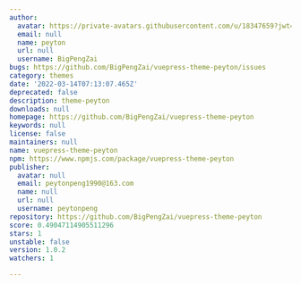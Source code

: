```yaml
---
author:
  avatar: https://private-avatars.githubusercontent.com/u/18347659?jwt=eyJhbGciOiJIUzI1NiIsInR5cCI6IkpXVCJ9.eyJpc3MiOiJnaXRodWIuY29tIiwiYXVkIjoicmF3LmdpdGh1YnVzZXJjb250ZW50LmNvbSIsImtleSI6ImtleTEiLCJleHAiOjE3MzQ2NTUzMjAsIm5iZiI6MTczNDY1NDEyMCwicGF0aCI6Ii91LzE4MzQ3NjU5In0.tkVHC6EKNkgqqXLtek-GPF8SuVRNID5HqRPJEjKofn8&v=4
  email: null
  name: peyton
  url: null
  username: BigPengZai
bugs: https://github.com/BigPengZai/vuepress-theme-peyton/issues
category: themes
date: '2022-03-14T07:13:07.465Z'
deprecated: false
description: theme-peyton
downloads: null
homepage: https://github.com/BigPengZai/vuepress-theme-peyton
keywords: null
license: false
maintainers: null
name: vuepress-theme-peyton
npm: https://www.npmjs.com/package/vuepress-theme-peyton
publisher:
  avatar: null
  email: peytonpeng1990@163.com
  name: null
  url: null
  username: peytonpeng
repository: https://github.com/BigPengZai/vuepress-theme-peyton
score: 0.49047114905511296
stars: 1
unstable: false
version: 1.0.2
watchers: 1

---
```


